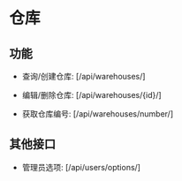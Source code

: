 # 仓库


## 功能

- 查询/创建仓库:
[/api/warehouses/]

- 编辑/删除仓库:
[/api/warehouses/{id}/]

- 获取仓库编号:
[/api/warehouses/number/]


## 其他接口

- 管理员选项:
[/api/users/options/]
